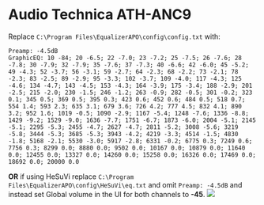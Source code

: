 # Audio Technica ATH-ANC9
Replace `C:\Program Files\EqualizerAPO\config\config.txt` with:
```
Preamp: -4.5dB
GraphicEQ: 10 -84; 20 -6.5; 22 -7.0; 23 -7.2; 25 -7.5; 26 -7.6; 28 -7.8; 30 -7.9; 32 -7.9; 35 -7.6; 37 -7.3; 40 -6.6; 42 -6.0; 45 -5.2; 49 -4.3; 52 -3.7; 56 -3.1; 59 -2.7; 64 -2.3; 68 -2.2; 73 -2.1; 78 -2.3; 83 -2.5; 89 -2.9; 95 -3.3; 102 -3.7; 109 -4.0; 117 -4.3; 125 -4.6; 134 -4.7; 143 -4.5; 153 -4.3; 164 -3.9; 175 -3.4; 188 -2.9; 201 -2.5; 215 -2.0; 230 -1.5; 246 -1.2; 263 -0.9; 282 -0.5; 301 -0.2; 323 0.1; 345 0.5; 369 0.5; 395 0.3; 423 0.6; 452 0.6; 484 0.5; 518 0.7; 554 1.4; 593 2.3; 635 3.1; 679 3.6; 726 4.2; 777 4.5; 832 4.1; 890 3.2; 952 1.6; 1019 -0.5; 1090 -2.9; 1167 -5.4; 1248 -7.6; 1336 -8.8; 1429 -9.2; 1529 -9.0; 1636 -7.7; 1751 -6.7; 1873 -6.0; 2004 -5.1; 2145 -5.1; 2295 -5.3; 2455 -4.7; 2627 -4.7; 2811 -5.2; 3008 -5.6; 3219 -5.8; 3444 -5.3; 3685 -5.3; 3943 -4.2; 4219 -3.3; 4514 -1.5; 4830 -1.8; 5168 -2.1; 5530 -3.0; 5917 -2.8; 6331 -0.2; 6775 0.3; 7249 0.6; 7756 0.3; 8299 0.0; 8880 0.0; 9502 0.0; 10167 0.0; 10879 0.0; 11640 0.0; 12455 0.0; 13327 0.0; 14260 0.0; 15258 0.0; 16326 0.0; 17469 0.0; 18692 0.0; 20000 0.0
```
**OR** if using HeSuVi replace `C:\Program Files\EqualizerAPO\config\HeSuVi\eq.txt` and omit `Preamp: -4.5dB` and instead set Global volume in the UI for both channels to **-45**.
![](https://raw.githubusercontent.com/jaakkopasanen/AutoEq/master/results/Innerfidelity%202017/innerfidelity/onear/Audio%20Technica%20ATH-ANC9/Audio%20Technica%20ATH-ANC9.png)